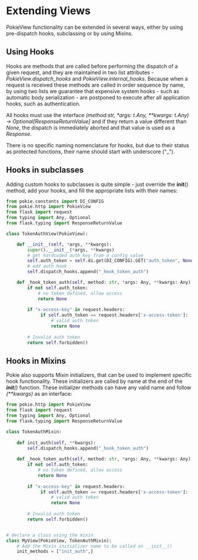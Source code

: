 # Extending Views

PokieView functionality can be extended in several ways, either by using pre-dispatch hooks, subclassing or by using
Mixins.

## Using Hooks

Hooks are methods that are called before performing the dispatch of a given request, and they are maintained in two
list attributes - *PokieView.dispatch_hooks* and *PokieView.internal_hooks*. Because when a request is received these methods
are called in order sequence by name, by using two lists we guarantee that expensive system hooks - such as automatic body 
serialization - are postponed to execute after all application hooks, such as authentication.

All hooks must use the interface *(method:str, \*args: t.Any, \*\*kwargs: t.Any) -> Optional[ResponseReturnValue]* and
if they return a value different than *None*, the dispatch is immediately aborted and that value is used as a *Response*.

There is no specific naming nomenclature for hooks, but due to their status as protected functions, their name should start
with underscore ("_").

## Hooks in subclasses 

Adding custom hooks to subclasses is quite simple - just override the __init__() method, add your hooks, and fill
the appropriate lists with their names:

```python
from pokie.constants import DI_CONFIG
from pokie.http import PokieView
from flask import request
from typing import Any, Optional
from flask.typing import ResponseReturnValue

class TokenAuthView(PokieView):

    def __init__(self, *args, **kwargs):
        super().__init__(*args, **kwargs)
        # get hardcoded auth key from a config value
        self.auth_token = self.di.get(DI_CONFIG).GET("auth_token", None)
        # add auth hook 
        self.dispatch_hooks.append("_hook_token_auth")

    def _hook_token_auth(self, method: str, *args: Any, **kwargs: Any) -> Optional[ResponseReturnValue]:
        if not self.auth_token:
            # no token defined, allow access
            return None
        
        if "x-access-key" in request.headers:
             if self.auth_token == request.headers['x-access-token']:
                 # valid auth token 
                 return None
             
        # Invalid auth token            
        return self.forbidden()
```


## Hooks in Mixins

Pokie also supports Mixin initializers, that can be used to implement specific hook functionality. These initializers
are called by name at the end of the *__init__()* function. These initializer methods can have any valid name and
follow *(\*\*kwargs)* as an interface:

```python
from pokie.http import PokieView
from flask import request
from typing import Any, Optional
from flask.typing import ResponseReturnValue

class TokenAuthMixin:
    
    def init_auth(self, **kwargs):
        self.dispatch_hooks.append("_hook_token_auth")        
    
    def _hook_token_auth(self, method: str, *args: Any, **kwargs: Any) -> Optional[ResponseReturnValue]:
        if not self.auth_token:
            # no token defined, allow access
            return None
        
        if "x-access-key" in request.headers:
             if self.auth_token == request.headers['x-access-token']:
                 # valid auth token 
                 return None
             
        # Invalid auth token            
        return self.forbidden()


# declare a class using the mixin
class MyView(PokieView, TokenAuthMixin):
    # Add the Mixin initializer name to be called on __init__()
    init_methods = ["init_auth",]


```
